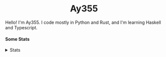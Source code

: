 <h1 align="center"><b>Ay355</b></h1>


Hello! I'm Ay355. I code mostly in Python and Rust, and I'm learning Haskell and Typescript.


#### Some Stats


<details>
<summary>Stats</summary>
<br>
 
<a href="https://github.com/Ay-355">
 <img align="center" src="https://github-readme-stats.vercel.app/api?username=Ay-355&theme=tokyonight&show_icons=true&count_private=true&hide_border=true" />
</a><a href="https://github.com/Ay-355">
  <img align="center" src="https://github-readme-stats.vercel.app/api/top-langs/?username=Ay-355&hide=toml,yaml,cmake&layout=compact&langs_count=8&theme=tokyonight&hide_border=true" />
</a>

 
&nbsp; <!-- Space character to put some space between the different stat types. -->

 
<!--START_SECTION:waka-->
**🐱 My GitHub Data** 

> 🏆 20 Contributions in the Year 2022
 > 
> 📦 1.7 kB Used in GitHub's Storage 
 > 
> 🚫 Not Opted to Hire
 > 
> 📜 12 Public Repositories 
 > 
> 🔑 2 Private Repositories  
 > 
**I'm a Night 🦉** 

```text
🌞 Morning    24 commits     ██░░░░░░░░░░░░░░░░░░░░░░░   7.64% 
🌆 Daytime    129 commits    ██████████░░░░░░░░░░░░░░░   41.08% 
🌃 Evening    153 commits    ████████████░░░░░░░░░░░░░   48.73% 
🌙 Night      8 commits      ░░░░░░░░░░░░░░░░░░░░░░░░░   2.55%

```
📅 **I'm Most Productive on Monday** 

```text
Monday       55 commits     ████░░░░░░░░░░░░░░░░░░░░░   17.52% 
Tuesday      44 commits     ███░░░░░░░░░░░░░░░░░░░░░░   14.01% 
Wednesday    37 commits     ███░░░░░░░░░░░░░░░░░░░░░░   11.78% 
Thursday     47 commits     ███░░░░░░░░░░░░░░░░░░░░░░   14.97% 
Friday       48 commits     ███░░░░░░░░░░░░░░░░░░░░░░   15.29% 
Saturday     48 commits     ███░░░░░░░░░░░░░░░░░░░░░░   15.29% 
Sunday       35 commits     ██░░░░░░░░░░░░░░░░░░░░░░░   11.15%

```


📊 **This Week I Spent My Time On** 

```text
💬 Programming Languages: 
Python                   7 hrs 31 mins       ███████████████████████░░   94.52% 
Markdown                 13 mins             ░░░░░░░░░░░░░░░░░░░░░░░░░   2.82% 
Other                    8 mins              ░░░░░░░░░░░░░░░░░░░░░░░░░   1.72% 
PowerShell               3 mins              ░░░░░░░░░░░░░░░░░░░░░░░░░   0.69% 
Text                     1 min               ░░░░░░░░░░░░░░░░░░░░░░░░░   0.24%

🔥 Editors: 
Neovim                   6 hrs 16 mins       ███████████████████░░░░░░   78.8% 
VS Code                  1 hr 32 mins        ████░░░░░░░░░░░░░░░░░░░░░   19.47% 
Notepad++                8 mins              ░░░░░░░░░░░░░░░░░░░░░░░░░   1.72%

🐱‍💻 Projects: 
schoolwork               7 hrs 33 mins       ███████████████████████░░   94.87% 
Unknown Project          15 mins             ░░░░░░░░░░░░░░░░░░░░░░░░░   3.33% 
tic-tac-toe-minimax      8 mins              ░░░░░░░░░░░░░░░░░░░░░░░░░   1.8% 
standle-bot              0 secs              ░░░░░░░░░░░░░░░░░░░░░░░░░   0.0%

💻 Operating System: 
Windows                  7 hrs 57 mins       █████████████████████████   100.0%

```

**I Mostly Code in Python** 

```text
Python                   8 repos             ██████████████████░░░░░░░   72.73% 
HTML                     1 repo              ██░░░░░░░░░░░░░░░░░░░░░░░   9.09% 
C++                      1 repo              ██░░░░░░░░░░░░░░░░░░░░░░░   9.09% 
Rust                     1 repo              ██░░░░░░░░░░░░░░░░░░░░░░░   9.09%

```



 Last Updated on 21/01/2022 12:56:11 UTC
<!--END_SECTION:waka-->
</details>

